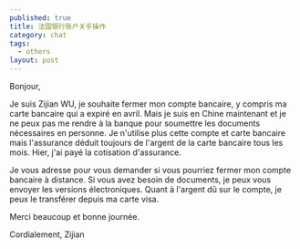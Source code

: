 ```yaml
---
published: true
title: 法国银行账户关乎操作
category: chat
tags: 
  - others
layout: post
---
```

<meta name="referrer" content="never">

Bonjour,

Je suis Zijian WU, je souhaite fermer mon compte bancaire, y compris ma carte bancaire qui a expiré en avril. Mais je suis en Chine maintenant et je ne peux pas me rendre à la banque pour soumettre les documents nécessaires en personne. Je n'utilise plus cette compte et carte bancaire mais l'assurance déduit toujours de l'argent de la carte bancaire tous les mois. Hier, j'ai payé la cotisation d'assurance.

Je vous adresse pour vous demander si vous pourriez fermer mon compte bancaire à distance. Si vous avez besoin de documents, je peux vous envoyer les versions électroniques. Quant à l'argent dû sur le compte, je peux le transférer depuis ma carte visa.

Merci beaucoup et bonne journée.

Cordialement,
Zijian

